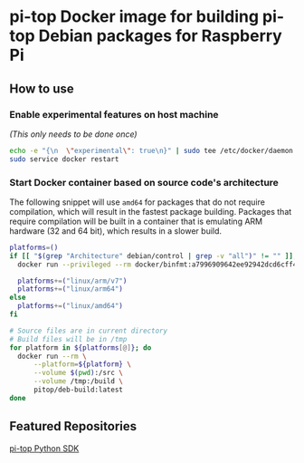# pi-top Docker image for building pi-top Debian packages for Raspberry Pi

## How to use

### Enable experimental features on host machine
_(This only needs to be done once)_

```sh
echo -e "{\n  \"experimental\": true\n}" | sudo tee /etc/docker/daemon.json &> /dev/null
sudo service docker restart

```

### Start Docker container based on source code's architecture

The following snippet will use `amd64` for packages that do not require compilation, which will result in the fastest package building.
Packages that require compilation will be built in a container that is emulating ARM hardware (32 and 64 bit), which results in a slower build.
```sh
platforms=()
if [[ "$(grep "Architecture" debian/control | grep -v "all")" != "" ]]; then
  docker run --privileged --rm docker/binfmt:a7996909642ee92942dcd6cff44b9b95f08dad64

  platforms+=("linux/arm/v7")
  platforms+=("linux/arm64")
else
  platforms+=("linux/amd64")
fi

# Source files are in current directory
# Build files will be in /tmp
for platform in ${platforms[@]}; do
  docker run --rm \
      --platform=${platform} \
      --volume $(pwd):/src \
      --volume /tmp:/build \
      pitop/deb-build:latest
done
```

## Featured Repositories

[pi-top Python SDK](https://github.com/pi-top/pi-top-Python-SDK)

